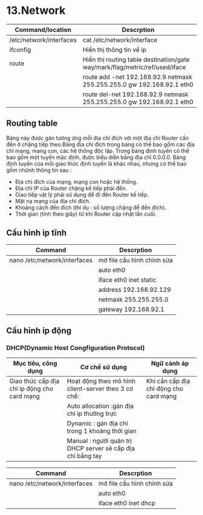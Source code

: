 # 13.Network
| Command/location | Descrption |
|---------|------------|
| /etc/network/interfaces|cat /etc/network/interface| File chứa cấu hình ip cho card mạng |
|ifconfig|Hiển thị thông tin về ip|
|route| Hiển thị routing table destination/gate way/mark/flag/metric/ref/used/iface |
||route add -net 192.168.92.9 netmask 255.255.255.0 gw 192.168.92.1 eth0|	Thêm route vào routing table des/mask/gate/iface|
||route del-net 192.168.92.9 netmask 255.255.255.0 gw 192.168.92.1 eth0|Xóa route|
## Routing table
Bảng này được gán tương ứng mỗi địa chỉ đích với một địa chỉ Router cần đến ở chặng tiếp theo.Bảng địa chỉ đích trong bảng có thể bao gồm các địa chỉ mạng, mạng con, các hệ thống độc lập. Trong bảng định tuyến có thể bao gồm một tuyến mặc định, được biểu diễn bằng địa chỉ 0.0.0.0. Bảng định tuyến của mỗi giao thức định tuyến là khác nhau, nhưng có thể bao gồm nhữnh thông tin sau : 
* Địa chỉ đích của mạng, mạng con hoặc hệ thống. 
* Địa chỉ IP của Router chặng kế tiếp phải đến. 
* Giao tiếp vật lý phải sử dụng để đi đến Router kế tiếp. 
* Mặt nạ mạng của địa chỉ đích. 
* Khoảng cách đến đích (thí dụ : số lượng chặng để đến đích). 
* Thời gian (tính theo giây) từ khi Router cập nhật lần cuối. 

## Cấu hình ip tĩnh 
| Command | Descrption |
|---------|------------|
|nano /etc/network/interfaces|mở file cấu hình chỉnh sửa|
||auto eth0|
||iface eth0 inet static|
||address 192.168.92.129|
||netmask 255.255.255.0|
||gateway 192.168.92.1|

## Cấu hình ip động 
### DHCP(Dynamic Host Congfiguration Protocol)
|Mục tiêu, công dụng|Cơ chế sử dụng|Ngữ cảnh áp dụng|
|-------------------|--------------|----------------|
|Giao thức cấp địa chỉ ip động cho card mạng|Hoạt động theo mô hình client-server theo 3 cơ chế:|	Khi cần cấp địa chỉ động cho card mạng|
||Auto allocation :gán địa chỉ ip thường trực||
||Dynamic : gán địa chỉ trong 1 khoảng thời gian||
||Manual : người quản trị DHCP server sẽ cấp địa chỉ bằng tay||

| Command | Descrption |
|---------|------------|
|nano /etc/network/interfaces|mở file cấu hình chỉnh sửa|
||auto eth0|
||iface eth0 inet dhcp|
